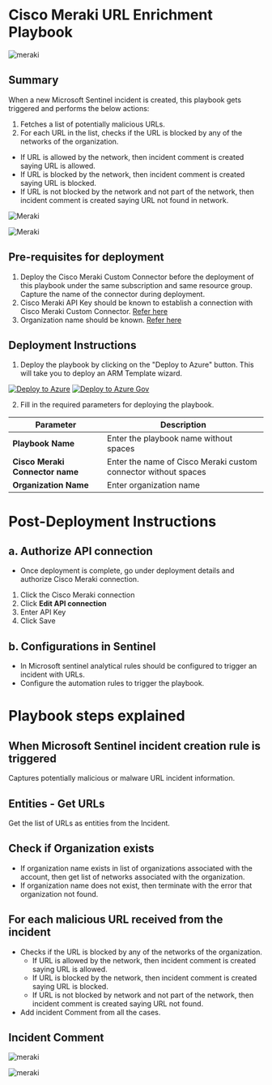 # Cisco Meraki URL Enrichment Playbook

![meraki](../../Connector/MerakiConnector/logo.jpg)

## Summary
 When a new Microsoft Sentinel incident is created, this playbook gets triggered and performs the below actions:
 1. Fetches a list of potentially malicious URLs.
 2. For each URL in the list, checks if the URL is blocked by any of the networks of the organization.
  - If URL is allowed by the network, then incident comment is created saying URL is allowed.
  - If URL is blocked by the network, then incident comment is created saying URL is blocked.
  - If URL is not blocked by the network and not part of the network, then incident comment is created saying URL not found in network.

![Meraki](./Images/PlaybookDesignerLight.jpg)

![Meraki](./Images/PlaybookDesignerDark.jpg)


 ## Pre-requisites for deployment
1. Deploy the Cisco Meraki Custom Connector before the deployment of this playbook under the same subscription and same resource group. Capture the name of the connector during deployment.
2. Cisco Meraki API Key should be known to establish a connection with Cisco Meraki Custom Connector. [Refer here](https://developer.cisco.com/meraki/api-v1/#!getting-started/authorization)
3. Organization name should be known. [Refer here](https://developer.cisco.com/meraki/api-v1/#!getting-started/find-your-organization-id)

 ## Deployment Instructions
 1. Deploy the playbook by clicking on the "Deploy to Azure" button. This will take you to deploy an ARM Template wizard.

 [![Deploy to Azure](https://aka.ms/deploytoazurebutton)](https://portal.azure.com/#create/Microsoft.Template/uri/https%3A%2F%2Fraw.githubusercontent.com%2FAzure%2FAzure-Sentinel%2Fmaster%2FSolutions%2FCiscoMeraki%2FPlaybooks%2FURL-Enrichment%2Fazuredeploy.json)
[![Deploy to Azure Gov](https://aka.ms/deploytoazuregovbutton)](https://portal.azure.us/#create/Microsoft.Template/uri/https%3A%2F%2Fraw.githubusercontent.com%2FAzure%2FAzure-Sentinel%2Fmaster%2FSolutions%2FCiscoMeraki%2FPlaybooks%2FURL-Enrichment%2Fazuredeploy.json)


 2. Fill in the required parameters for deploying the playbook.

 | Parameter  | Description |
| ------------- | ------------- |
| **Playbook Name** | Enter the playbook name without spaces |
| **Cisco Meraki Connector name**|Enter the name of Cisco Meraki custom connector without spaces |
| **Organization Name** | Enter organization name |


# Post-Deployment Instructions
## a. Authorize API connection
* Once deployment is complete, go under deployment details and authorize Cisco Meraki connection.
1.  Click the Cisco Meraki connection
2.  Click **Edit API connection**
3.  Enter API Key
4.  Click Save

## b. Configurations in Sentinel
- In Microsoft sentinel analytical rules should be configured to trigger an incident with URLs.
- Configure the automation rules to trigger the playbook.


# Playbook steps explained
## When Microsoft Sentinel incident creation rule is triggered
Captures potentially malicious or malware URL incident information.

## Entities - Get URLs
Get the list of URLs as entities from the Incident.

## Check if Organization exists
 *  If organization name exists in list of organizations associated with the account, then get list of networks associated with the organization.
 *  If organization name does not exist, then terminate with the error that organization not found.

## For each malicious URL received from the incident
 - Checks if the URL is blocked by any of the networks of the organization.
    - If URL is allowed by the network, then incident comment is created saying URL is allowed.
    - If URL is blocked by the network, then incident comment is created saying URL is blocked.
    - If URL is not blocked by network and not part of the network, then incident comment is created saying URL not found.
 - Add incident Comment from all the cases.

## Incident Comment
![meraki](./Images/IncidentCommentLight.jpg)

![meraki](./Images/IncidentCommentDark.jpg)
